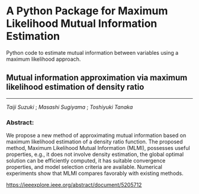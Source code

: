 # A Python Package for Maximum Likelihood Mutual Information Estimation
Python code to estimate mutual information between variables using a maximum likelihood approach.

## Mutual information approximation via maximum likelihood estimation of density ratio 
---
*Taiji Suzuki* ; *Masashi Sugiyama* ; *Toshiyuki Tanaka*


### Abstract:
We propose a new method of approximating mutual information based on maximum likelihood estimation of a density ratio function.
The proposed method, Maximum Likelihood Mutual Information (MLMI), possesses useful properties, e.g., it does not involve density estimation, 
the global optimal solution can be efficiently computed, it has suitable convergence properties, 
and model selection criteria are available. 
Numerical experiments show that MLMI compares favorably with existing methods.

https://ieeexplore.ieee.org/abstract/document/5205712
